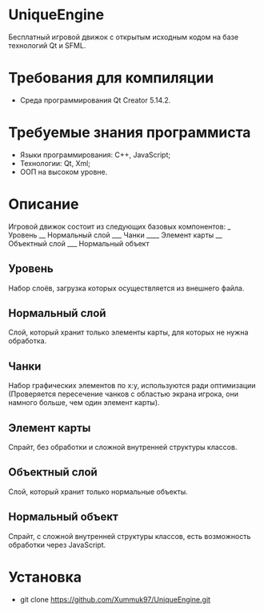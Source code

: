 # UniqueEngine
Бесплатный игровой движок с открытым исходным кодом на базе технологий Qt и SFML.

# Требования для компиляции
- Среда программирования Qt Creator 5.14.2.

# Требуемые знания программиста
- Языки программирования: C++, JavaScript;
- Технологии: Qt, Xml;
- ООП на высоком уровне.

# Описание
Игровой движок состоит из следующих базовых компонентов:
_ Уровень
__ Нормальный слой
___ Чанки
____ Элемент карты
__ Объектный слой
___ Нормальный объект

## Уровень
Набор слоёв, загрузка которых осуществляется из внешнего файла.

## Нормальный слой
Слой, который хранит только элементы карты, для которых не нужна обработка.

## Чанки
Набор графических элементов по x:y, используются ради оптимизации (Проверяется пересечение чанков с областью экрана игрока, они намного больше, чем один элемент карты).

## Элемент карты
Спрайт, без обработки и сложной внутренней структуры классов.

## Объектный слой
Слой, который хранит только нормальные объекты.

## Нормальный объект
Спрайт, с сложной внутренней структуры классов, есть возможность обработки через JavaScript.

# Установка
- git clone https://github.com/Xummuk97/UniqueEngine.git
